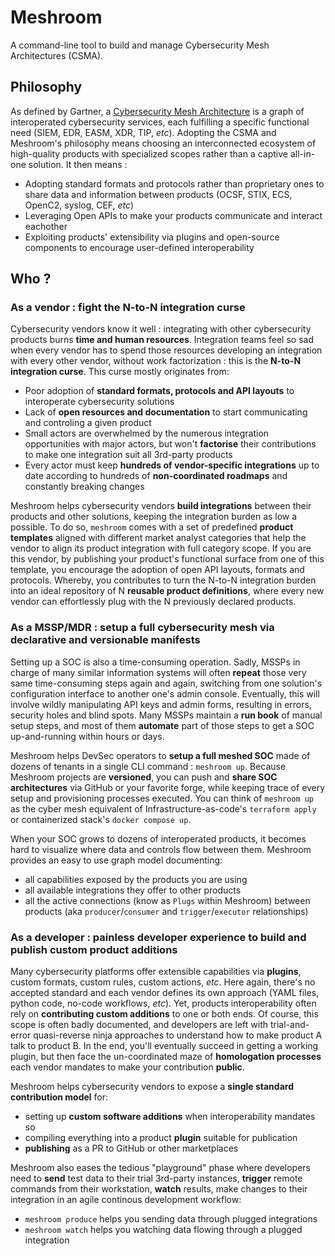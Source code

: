 # Meshroom

A command-line tool to build and manage Cybersecurity Mesh Architectures (CSMA).

## Philosophy
As defined by Gartner, a [Cybersecurity Mesh Architecture](https://www.gartner.com/en/information-technology/glossary/cybersecurity-mesh) is a graph of interoperated cybersecurity services, each fulfilling a specific functional need (SIEM, EDR, EASM, XDR, TIP, *etc*).
Adopting the CSMA and Meshroom's philosophy means choosing an interconnected ecosystem of high-quality products with specialized scopes rather than a captive all-in-one solution.
It then means :

- Adopting standard formats and protocols rather than proprietary ones to share data and information between products (OCSF, STIX, ECS, OpenC2, syslog, CEF, *etc*)
- Leveraging Open APIs to make your products communicate and interact eachother
- Exploiting products' extensibility via plugins and open-source components to encourage user-defined interoperability

## Who ?

### As a vendor : fight the N-to-N integration curse

Cybersecurity vendors know it well : integrating with other cybersecurity products burns **time and human resources**. Integration teams feel so sad when every vendor has to spend those resources developing an integration with every other vendor, without work factorization : this is the **N-to-N integration curse**. This curse mostly originates from:

* Poor adoption of **standard formats, protocols and API layouts** to interoperate cybersecurity solutions
* Lack of **open resources and documentation** to start communicating and controling a given product
* Small actors are overwhelmed by the numerous integration opportunities with major actors, but won't **factorise** their contributions to make one integration suit all 3rd-party products
* Every actor must keep **hundreds of vendor-specific integrations** up to date according to hundreds of **non-coordinated roadmaps** and constantly breaking changes

Meshroom helps cybersecurity vendors **build integrations** between their products and other solutions, keeping the integration burden as low a possible.
To do so, `meshroom` comes with a set of predefined **product templates** aligned with different market analyst categories that help the vendor to align its product integration with full category scope. If you are this vendor, by publishing your product's functional surface from one of this template, you encourage the adoption of open API layouts, formats and protocols. Whereby, you contributes to turn the N-to-N integration burden into an ideal repository of N **reusable product definitions**, where every new vendor can effortlessly plug with the N previously declared products.

### As a MSSP/MDR : setup a full cybersecurity mesh via declarative and versionable manifests

Setting up a SOC is also a time-consuming operation. Sadly, MSSPs in charge of many similar information systems will often **repeat** those very same time-consuming steps again and again, switching from one solution's configuration interface to another one's admin console. Eventually, this will involve wildly manipulating API keys and admin forms, resulting in errors, security holes and blind spots. Many MSSPs maintain a **run book** of manual setup steps, and most of them **automate** part of those steps to get a SOC up-and-running within hours or days.

Meshroom helps DevSec operators to **setup a full meshed SOC** made of dozens of tenants in a single CLI command : `meshroom up`.
Because Meshroom projects are **versioned**, you can push and **share SOC architectures** via GitHub or your favorite forge, while keeping trace of every setup and provisioning processes executed. You can think of `meshroom up` as the cyber mesh equivalent of Infrastructure-as-code's `terraform apply` or containerized stack's `docker compose up`.

When your SOC grows to dozens of interoperated products, it becomes hard to visualize where data and controls flow between them. Meshroom provides an easy to use graph model documenting:

* all capabilities exposed by the products you are using
* all available integrations they offer to other products
* all the active connections (know as `Plugs` within Meshroom) between products (aka `producer`/`consumer` and `trigger`/`executor` relationships)

### As a developer : painless developer experience to build and publish custom product additions

Many cybersecurity platforms offer extensible capabilities via **plugins**, custom formats, custom rules, custom actions, *etc*. Here again, there's no accepted standard and each vendor defines its own approach (YAML files, python code, no-code workflows, *etc*). Yet, products interoperability often rely on **contributing custom additions** to one or both ends. Of course, this scope is often badly documented, and developers are left with trial-and-error quasi-reverse ninja approaches to understand how to make product A talk to product B. In the end, you'll eventually succeed in getting a working plugin, but then face the un-coordinated maze of **homologation processes** each vendor mandates to make your contribution **public**.

Meshroom helps cybersecurity vendors to expose a **single standard contribution model** for:

* setting up **custom software additions** when interoperability mandates so
* compiling everything into a product **plugin** suitable for publication
* **publishing** as a PR to GitHub or other marketplaces

Meshroom also eases the tedious "playground" phase where developers need to **send** test data to their trial 3rd-party instances, **trigger** remote commands from their workstation, **watch** results, make changes to their integration in an agile continous development workflow:

* `meshroom produce` helps you sending data through plugged integrations
* `meshroom watch` helps you watching data flowing through a plugged integration
